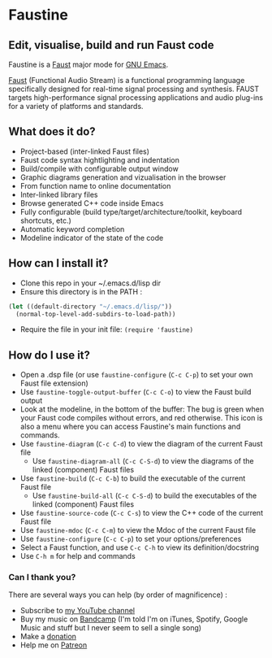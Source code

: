 # Faustine
## Edit, visualise, build and run Faust code

Faustine is a [Faust](http://faust.grame.fr) major mode for [GNU Emacs](https://www.gnu.org/software/emacs/).

[Faust](http://faust.grame.fr) (Functional Audio Stream) is a functional programming language specifically designed for real-time signal processing and synthesis. FAUST targets high-performance signal processing applications and audio plug-ins for a variety of platforms and standards.

## What does it do?
- Project-based (inter-linked Faust files)
- Faust code syntax hightlighting and indentation
- Build/compile with configurable output window
- Graphic diagrams generation and vizualisation in the browser
- From function name to online documentation
- Inter-linked library files
- Browse generated C++ code inside Emacs
- Fully configurable (build type/target/architecture/toolkit, keyboard shortcuts, etc.)
- Automatic keyword completion
- Modeline indicator of the state of the code

## How can I install it?
- Clone this repo in your ~/.emacs.d/lisp dir
- Ensure this directory is in the PATH :

```lisp
(let ((default-directory "~/.emacs.d/lisp/"))
  (normal-top-level-add-subdirs-to-load-path))
```

- Require the file in your init file:
`(require 'faustine)`

## How do I use it?
- Open a .dsp file (or use `faustine-configure` (`C-c C-p`) to set your own Faust file extension)
- Use `faustine-toggle-output-buffer` (`C-c C-o`) to view the Faust build output
- Look at the modeline, in the bottom of the buffer: The bug is green when your Faust code compiles without errors, and red otherwise. This icon is also a menu where you can access Faustine's main functions and commands.
- Use `faustine-diagram` (`C-c C-d`) to view the diagram of the current Faust file
    - Use `faustine-diagram-all` (`C-c C-S-d`) to view the diagrams of the linked (component) Faust files
- Use `faustine-build` (`C-c C-b`) to build the executable of the current Faust file
    - Use `faustine-build-all` (`C-c C-S-d`) to build the executables of the linked (component) Faust files
- Use `faustine-source-code` (`C-c C-s`) to view the C++ code of the current Faust file
- Use `faustine-mdoc` (`C-c C-m`) to view the Mdoc of the current Faust file
- Use `faustine-configure` (`C-c C-p`) to set your options/preferences
- Select a Faust function, and use `C-c C-h` to view its definition/docstring
- Use `C-h m` for help and commands

### Can I thank you?

There are several ways you can help (by order of magnificence) :

- Subscribe to [my YouTube channel](https://www.youtube.com/c/YassinPhilip-ManyRecords)
- Buy my music on [Bandcamp](https://yassinphilip.bandcamp.com) (I'm told I'm on iTunes, Spotify, Google Music and stuff but I never seem to sell a single song)
- Make a [donation](https://www.paypal.com/cgi-bin/webscr?cmd=_donations&business=yassinphil%40gmail%2ecom&lc=BM&item_name=Yassin%20Philip&no_note=0&currency_code=USD&bn=PP%2dDonationsBF%3abtn_donateCC_LG%2egif%3aNonHostedGuest)
- Help me on [Patreon](http://www.patreon.com/yassinphilip)
